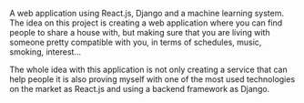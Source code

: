 A web application using React.js, Django and a machine learning system.
The idea on this project is creating a web application where you can find people to share a house with,
but making sure that you are living with someone pretty compatible with you, in terms of schedules, music, smoking, interest...

The whole idea with this application is not only creating a service that can help people it is also proving myself
with one of the most used technologies on the market as React.js and using a backend framework as Django.
